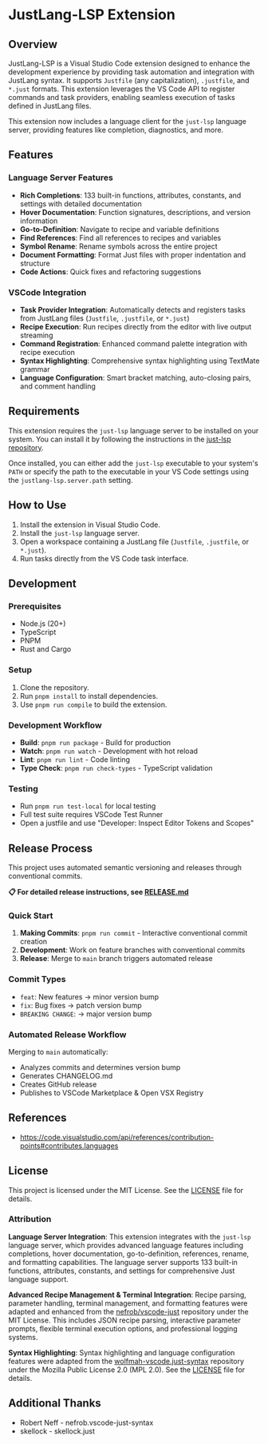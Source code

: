 # JustLang-LSP Extension

## Overview
JustLang-LSP is a Visual Studio Code extension designed to enhance the development experience by providing task automation and integration with JustLang syntax. It supports `Justfile` (any capitalization), `.justfile`, and `*.just` formats. This extension leverages the VS Code API to register commands and task providers, enabling seamless execution of tasks defined in JustLang files.

This extension now includes a language client for the `just-lsp` language server, providing features like completion, diagnostics, and more.

## Features

### Language Server Features
- **Rich Completions**: 133 built-in functions, attributes, constants, and settings with detailed documentation
- **Hover Documentation**: Function signatures, descriptions, and version information
- **Go-to-Definition**: Navigate to recipe and variable definitions
- **Find References**: Find all references to recipes and variables
- **Symbol Rename**: Rename symbols across the entire project
- **Document Formatting**: Format Just files with proper indentation and structure
- **Code Actions**: Quick fixes and refactoring suggestions

### VSCode Integration
- **Task Provider Integration**: Automatically detects and registers tasks from JustLang files (`Justfile`, `.justfile`, or `*.just`)
- **Recipe Execution**: Run recipes directly from the editor with live output streaming
- **Command Registration**: Enhanced command palette integration with recipe execution
- **Syntax Highlighting**: Comprehensive syntax highlighting using TextMate grammar
- **Language Configuration**: Smart bracket matching, auto-closing pairs, and comment handling

## Requirements

This extension requires the `just-lsp` language server to be installed on your system. You can install it by following the instructions in the [just-lsp repository](https://github.com/elasticdotventures/just-lsp).

Once installed, you can either add the `just-lsp` executable to your system's `PATH` or specify the path to the executable in your VS Code settings using the `justlang-lsp.server.path` setting.

## How to Use
1. Install the extension in Visual Studio Code.
2. Install the `just-lsp` language server.
3. Open a workspace containing a JustLang file (`Justfile`, `.justfile`, or `*.just`).
4. Run tasks directly from the VS Code task interface.

## Development
### Prerequisites
- Node.js (20+)
- TypeScript
- PNPM
- Rust and Cargo

### Setup
1. Clone the repository.
2. Run `pnpm install` to install dependencies.
3. Use `pnpm run compile` to build the extension.

### Development Workflow
- **Build**: `pnpm run package` - Build for production
- **Watch**: `pnpm run watch` - Development with hot reload
- **Lint**: `pnpm run lint` - Code linting
- **Type Check**: `pnpm run check-types` - TypeScript validation

### Testing
- Run `pnpm run test-local` for local testing
- Full test suite requires VSCode Test Runner
- Open a justfile and use "Developer: Inspect Editor Tokens and Scopes"

## Release Process

This project uses automated semantic versioning and releases through conventional commits.

**📋 For detailed release instructions, see [RELEASE.md](./RELEASE.md)**

### Quick Start
1. **Making Commits**: `pnpm run commit` - Interactive conventional commit creation
2. **Development**: Work on feature branches with conventional commits
3. **Release**: Merge to `main` branch triggers automated release

### Commit Types
- `feat`: New features → minor version bump
- `fix`: Bug fixes → patch version bump
- `BREAKING CHANGE`: → major version bump

### Automated Release Workflow
Merging to `main` automatically:
- Analyzes commits and determines version bump
- Generates CHANGELOG.md
- Creates GitHub release
- Publishes to VSCode Marketplace & Open VSX Registry


## References

* https://code.visualstudio.com/api/references/contribution-points#contributes.languages

## License
This project is licensed under the MIT License. See the [LICENSE](LICENSE) file for details.


### Attribution

**Language Server Integration**: This extension integrates with the `just-lsp` language server, which provides advanced language features including completions, hover documentation, go-to-definition, references, rename, and formatting capabilities. The language server supports 133 built-in functions, attributes, constants, and settings for comprehensive Just language support.

**Advanced Recipe Management & Terminal Integration**: Recipe parsing, parameter handling, terminal management, and formatting features were adapted and enhanced from the [nefrob/vscode-just](https://github.com/nefrob/vscode-just) repository under the MIT License. This includes JSON recipe parsing, interactive parameter prompts, flexible terminal execution options, and professional logging systems.

**Syntax Highlighting**: Syntax highlighting and language configuration features were adapted from the [wolfmah-vscode.just-syntax](https://github.com/wolfmah-vscode/just-syntax) repository under the Mozilla Public License 2.0 (MPL 2.0). See the [LICENSE](LICENSE) file for details.

## Additional Thanks 
* Robert Neff - nefrob.vscode-just-syntax
* skellock - skellock.just 